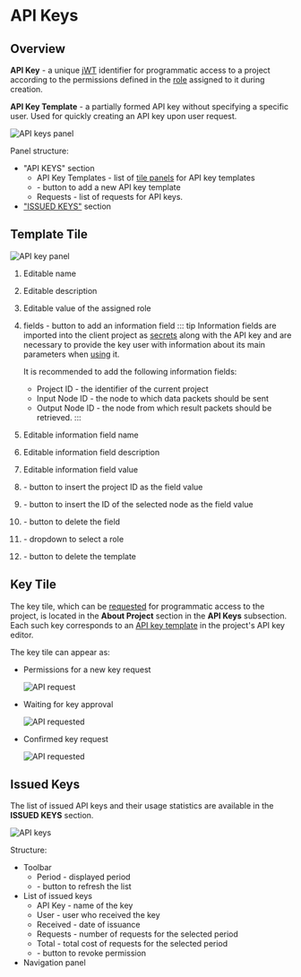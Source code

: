 # API Keys

## Overview

**API Key** - a unique [jWT](https://jwt.io/) identifier for programmatic access to a project according to the permissions defined in the [role](./project_role.md) assigned to it during creation.

**API Key Template** - a partially formed API key without specifying a specific user. Used for quickly creating an API key upon user request.

![API keys panel](/images/common/api_keys.png)

Panel structure:

- <span class="iconify-inline" data-icon="mdi:key-chain"></span> "API KEYS" section
  - API Key Templates - list of [tile panels](#template-tile) for API key templates
  - <span class="iconify-inline" data-icon="mdi:plus"></span> - button to add a new API key template
  - <span class="iconify-inline" data-icon="mdi:account-alert"></span> Requests - list of requests for API keys.
- <span class="iconify-inline" data-icon="mdi:account-key"></span> ["ISSUED KEYS"](#issued-keys) section

## Template Tile

![API key panel](/images/common/api_keys_panel.png)

1. Editable name
2. Editable description
3. Editable value of the assigned role
4. <span class="iconify-inline" data-icon="mdi:plus"></span> fields - button to add an information field
   ::: tip <span class="iconify" data-icon="mdi:information" style="color: #42b983; font-size: 24px;"></span>
   Information fields are imported into the client project as [secrets](./secrets.md) along with the API key and are necessary to provide the key user with information about its main parameters when [using](/instructions/api_keys.md#using-the-key) it.

   It is recommended to add the following information fields:

   - Project ID - the identifier of the current project
   - Input Node ID - the node to which data packets should be sent
   - Output Node ID - the node from which result packets should be retrieved.
   :::
5. Editable information field name
6. Editable information field description
7. Editable information field value
8. <span class="iconify-inline" data-icon="mdi:sitemap"></span> - button to insert the project ID as the field value
9. <span class="iconify-inline" data-icon="mdi:feature-search"></span> - button to insert the ID of the selected node as the field value
10. <span class="iconify-inline" data-icon="mdi:delete"></span> - button to delete the field
11. <span class="iconify-inline" data-icon="mdi:menu-down"></span> - dropdown to select a role
12. <span class="iconify-inline" data-icon="mdi:delete"></span> - button to delete the template

## Key Tile

The key tile, which can be [requested][1] for programmatic access to the project, is located in the <span class="iconify-inline" data-icon="mdi:information"></span>**About Project** section in the <span class="iconify-inline" data-icon="mdi:shield-key"></span>**API Keys** subsection. Each such key corresponds to an [API key template](#template-tile) in the project's API key editor.

The key tile can appear as:

- Permissions for a new key request

  ![API request](/images/common/api_panel_request.png)

- Waiting for key approval

  ![API requested](/images/common/api_panel_wait.png)

- Confirmed key request

  ![API requested](/images/common/api_panel_confirmed.png)

## Issued Keys

The list of issued API keys and their usage statistics are available in the <span class="iconify-inline" data-icon="mdi:account-key"></span> **ISSUED KEYS** section.

![API keys](/images/common/api_billing.png)

Structure:

- Toolbar
  - Period <span class='iconify-inline' data-icon='mdi:calendar-range'></span> - displayed period
  - <span class='iconify-inline' data-icon='mdi:refresh'></span> - button to refresh the list
- List of issued keys
  - API Key - name of the key
  - User - user who received the key
  - Received - date of issuance
  - Requests - number of requests for the selected period 
  - Total - total cost of requests for the selected period
  - <span class='iconify-inline' data-icon='mdi:delete'></span> - button to revoke permission
- Navigation panel

[1]: /instructions/api_keys.md#requesting-a-key

